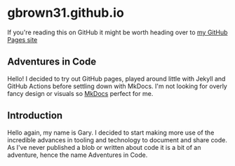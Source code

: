 # gbrown31.github.io

If you're reading this on GitHub it might be worth heading over to [my GitHub Pages site](https://gbrown31.github.io/)

## Adventures in Code

Hello! I decided to try out GitHub pages, played around little with Jekyll and GitHub Actions before settling down with MkDocs. I'm not looking for overly fancy design or visuals so [MkDocs](https://www.mkdocs.org/) perfect for me.

## Introduction

Hello again, my name is Gary. I decided to start making more use of the incredible advances in tooling and technology to document and share code. As I've never published a blob or written about code it is a bit of an adventure, hence the name Adventures in Code.
